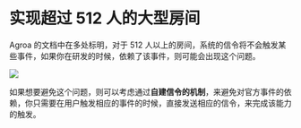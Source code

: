 # 实现超过 512 人的大型房间

Agroa 的文档中在多处标明，对于 512 人以上的房间，系统的信令将不会触发某些事件，如果你在研发的时候，依赖了该事件，则可能会出现这个问题。

![](https://postimg.aliavv.com/mbp2021/3gw1z.png)

如果想要避免这个问题，则可以考虑通过**自建信令的机制**，来避免对官方事件的依赖，你只需要在用户触发相应的事件的时候，直接发送相应的信令，来完成该能力的触发。